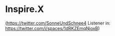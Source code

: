 # Inspire.X
(https://twitter.com/SonneUndSchnee4 Listener in: https://twitter.com/i/spaces/1dRKZEmqNjoxB)
